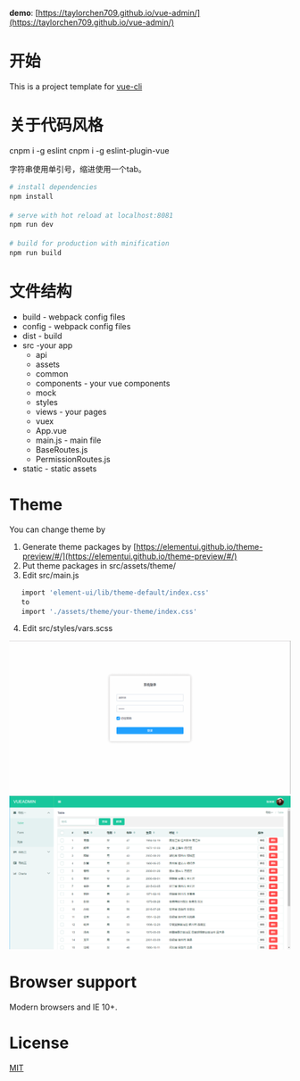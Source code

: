 **demo**: [https://taylorchen709.github.io/vue-admin/](https://taylorchen709.github.io/vue-admin/)

# 开始

This is a project template for [vue-cli](https://github.com/vuejs/vue-cli)

# 关于代码风格

cnpm i -g eslint
cnpm i -g eslint-plugin-vue

字符串使用单引号，缩进使用一个tab。

``` bash
# install dependencies
npm install

# serve with hot reload at localhost:8081
npm run dev

# build for production with minification
npm run build

```

# 文件结构
* build - webpack config files
* config - webpack config files
* dist - build
* src -your app
    * api
    * assets
    * common
    * components - your vue components
    * mock
    * styles
    * views - your pages
    * vuex
    * App.vue
    * main.js - main file
    * BaseRoutes.js
    * PermissionRoutes.js
* static - static assets

# Theme
You can change theme by
1. Generate theme packages by [https://elementui.github.io/theme-preview/#/](https://elementui.github.io/theme-preview/#/)
2. Put theme packages in src/assets/theme/
3. Edit src/main.js
``` bash
   import 'element-ui/lib/theme-default/index.css'
   to
   import './assets/theme/your-theme/index.css'
```
4. Edit src/styles/vars.scss

![theme-blue](https://raw.githubusercontent.com/taylorchen709/markdown-images/master/vueadmin/rec-demo.gif)
![theme-green](https://raw.githubusercontent.com/taylorchen709/markdown-images/master/vueadmin/theme-green.png)

# Browser support

Modern browsers and IE 10+.

# License
[MIT](http://opensource.org/licenses/MIT)
